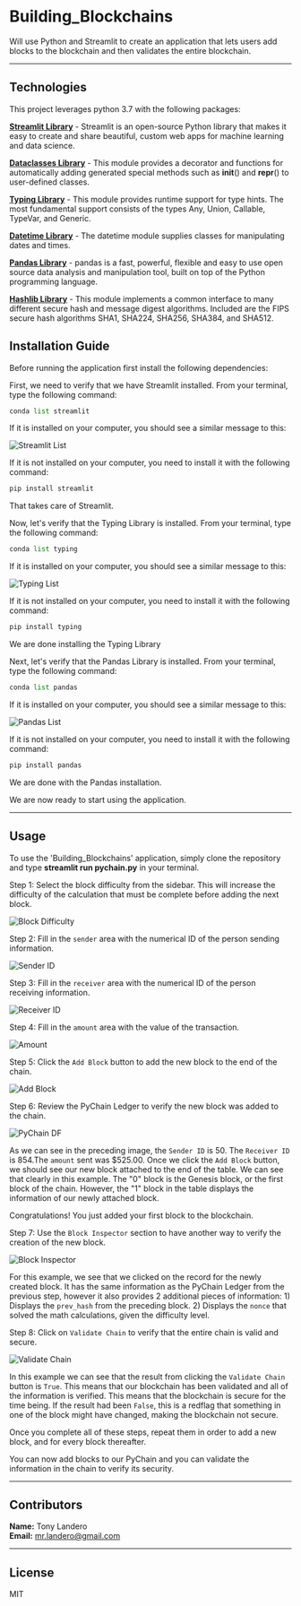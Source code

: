 # Building_Blockchains
Will use Python and Streamlit to create an application that lets users add blocks to the blockchain and then validates the entire blockchain.

---

## Technologies

This project leverages python 3.7 with the following packages:

**[Streamlit Library](https://docs.streamlit.io/)** - Streamlit is an open-source Python library that makes it easy to create and share beautiful, custom web apps for machine learning and data science.<br>

**[Dataclasses Library](https://docs.python.org/3/library/dataclasses.html)** - This module provides a decorator and functions for automatically adding generated special methods such as __init__() and __repr__() to user-defined classes.<br>

**[Typing Library](https://docs.python.org/3/library/typing.html)** - This module provides runtime support for type hints. The most fundamental support consists of the types Any, Union, Callable, TypeVar, and Generic.<br>

**[Datetime Library](https://docs.python.org/3/library/datetime.html)** - The datetime module supplies classes for manipulating dates and times.<br>

**[Pandas Library](https://pandas.pydata.org/)** - pandas is a fast, powerful, flexible and easy to use open source data analysis and manipulation tool,
built on top of the Python programming language.<br>

**[Hashlib Library](https://docs.python.org/3/library/hashlib.html)** - This module implements a common interface to many different secure hash and message digest algorithms. Included are the FIPS secure hash algorithms SHA1, SHA224, SHA256, SHA384, and SHA512.<br>

## Installation Guide

Before running the application first install the following dependencies:

First, we need to verify that we have Streamlit installed. From your terminal, type the following command:

```python
conda list streamlit
```

If it is installed on your computer, you should see a similar message to this:

![Streamlit List](streamlit_list.png)

If it is not installed on your computer, you need to install it with the following command:

```python
pip install streamlit
```

That takes care of Streamlit.

Now, let's verify that the Typing Library is installed. From your terminal, type the following command:

```python
conda list typing
```
If it is installed on your computer, you should see a similar message to this:

![Typing List](typing_list.png)

If it is not installed on your computer, you need to install it with the following command:

```python
pip install typing
```

We are done installing the Typing Library

Next, let's verify that the Pandas Library is installed. From your terminal, type the following command:

```python
conda list pandas
```
If it is installed on your computer, you should see a similar message to this:

![Pandas List](pandas_list.png)

If it is not installed on your computer, you need to install it with the following command:

```python
pip install pandas
```

We are done with the Pandas installation.

We are now ready to start using the application.

---

## Usage

To use the 'Building_Blockchains' application, simply clone the repository and type **streamlit run pychain.py** in your terminal.

Step 1: Select the block difficulty from the sidebar. This will increase the difficulty of the calculation that must be complete before adding the next block.

![Block Difficulty](block_difficulty.png)

Step 2: Fill in the `sender` area with the numerical ID of the person sending information.

![Sender ID](sender_id.png)

Step 3: Fill in the `receiver` area with the numerical ID of the person receiving information.

![Receiver ID](receiver_id.png)

Step 4: Fill in the `amount` area with the value of the transaction.

![Amount](amount.png)

Step 5: Click the `Add Block` button to add the new block to the end of the chain.

![Add Block](add_block.png)

Step 6: Review the PyChain Ledger to verify the new block was added to the chain.

![PyChain DF](pychain_df.png)

As we can see in the preceding image, the `Sender ID` is 50. The `Receiver ID` is 854.The `amount` sent was $525.00. 
Once we click the `Add Block` button, we should see our new block attached to the end of the table. We can see that clearly in this example. The "0" block is the Genesis block, or the first block of the chain. However, the "1" block in the table displays the information of our newly attached block. 

Congratulations! You just added your first block to the blockchain. 

Step 7: Use the `Block Inspector` section to have another way to verify the creation of the new block. 

![Block Inspector](block_inspector.png)

For this example, we see that we clicked on the record for the newly created block. It has the same information as the PyChain Ledger from the previous step, however it also provides 2 additional pieces of information: 1) Displays the `prev_hash` from the preceding block. 2) Displays the `nonce` that solved the math calculations, given the difficulty level. 

Step 8: Click on `Validate Chain` to verify that the entire chain is valid and secure. 

![Validate Chain](validate_chain.png)

In this example we can see that the result from clicking the `Validate Chain` button is `True`. This means that our blockchain has been validated and all of the information is verified. This means that the blockchain is secure for the time being. 
If the result had been `False`, this is a redflag that something in one of the block might have changed, making the blockchain not secure. 

Once you complete all of these steps, repeat them in order to add a new block, and for every block thereafter. 

You can now add blocks to our PyChain and you can validate the information in the chain to verify its security. 

---

## Contributors

**Name:** Tony Landero<br>
**Email:** mr.landero@gmail.com<br>

---

## License

MIT